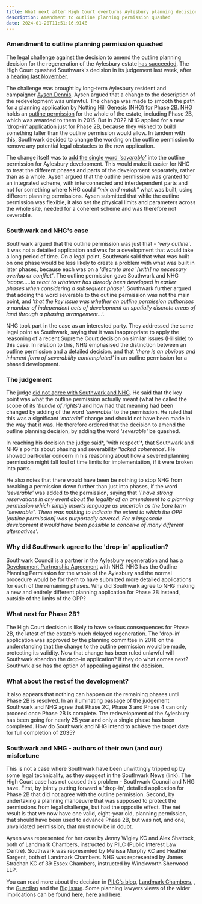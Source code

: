 ```yaml
---
title: What next after High Court overturns Aylesbury planning decision?
description: Amendment to outline planning permission quashed
date: 2024-01-20T11:51:16.914Z
---
```

### Amendment to outline planning permission quashed

The legal challenge against the decision to amend the outline planning decision for the regeneration of the Aylesbury estate [has succeeded](https://caselaw.nationalarchives.gov.uk/ewhc/admin/2024/57).  The High Court quashed Southwark's decision in its judgement last week, after a [hearing last November](https://www.35percent.org/posts/aylesbury-estate-legal-challenge-goes-to-the-high-court/).

The challenge was brought by long-term Aylesbury resident and campaigner [Aysen Dennis](https://twitter.com/AysenDennis).  Aysen argued that a change to the description of the redevelopment was unlawful.  The change was made to smooth the path for a planning application by Notting Hill Genesis (NHG) for Phase 2B.  NHG holds an [outline permission](https://moderngov.southwark.gov.uk/ieListDocuments.aspx?CId=119&MId=4808&Ver=4) for the whole of the estate, including Phase 2B, which was awarded to them in 2015.  But in 2022 NHG applied for a new ['drop-in' application](https://moderngov.southwark.gov.uk/ieListDocuments.aspx?CId=119&MId=7308&Ver=4) just for Phase 2B, because they wished to build something taller than the outline permission would allow.  In tandem with this, Southwark decided to change the wording on the outline permission to remove any potential legal obstacles to the new application.

The change itself was to [add the single word *'severable'*](https://planning.southwark.gov.uk/online-applications/applicationDetails.do?keyVal=ROBJTAKBKX400&activeTab=summary) into the outline permission for Aylesbury development.  This would make it easier for NHG to treat the different phases and parts of the development separately, rather than as a whole.  Aysen argued that the outline permission was granted for an integrated scheme, with interconnected and interdependent parts and not for something where NHG could *“mix and match”* what was built, using different planning permissions.  Aysen submitted that while the outline permission was flexible, it also set the physical limits and parameters across the whole site, needed for a coherent scheme and was therefore not severable.

### Southwark and NHG's case

Southwark argued that the outline permission was just that - *'very outline'*.  It was not a detailed application and was for a development that would take a long period of time. On a legal point, Southwark said that what was built on one phase would be less likely to create a problem with what was built in later phases, because each was on a *'discrete area' \[with] no necessary overlap or conflict'*.  The outline permission gave Southwark and NHG *'scope.....to react to whatever has already been developed in earlier phases when considering a subsequent phase'*.  Southwark further argued that adding the word severable to the outline permission was not the main point, and *'that the key issue was whether an outline permission authorises a number of independent acts of development on spatially discrete areas of land through a phasing arrangement...'.*

NHG took part in the case as an interested party.  They addressed the same legal point as Southwark, saying that it was inappropriate to apply the reasoning of a recent Supreme Court decision on similar issues (Hillside) to this case.  In relation to this, NHG emphasised the distinction between an outline permission and a detailed decision.  and that *'there is an obvious and inherent form of severability contemplated'* in an outline permission for a phased development. 

### The judgement

The judge [did not agree with Southwark and NHG](https://caselaw.nationalarchives.gov.uk/ewhc/admin/2024/57).  He said that the key point was what the outline permission actually meant (what he called the scope of its *'bundle of rights')* and how had that meaning had been changed by adding of the word *'severable'* to the permission.  He ruled that this was a significant *'material'* change and should not have been made in the way that it was.  He therefore ordered that the decision to amend the outline planning decision, by adding the word *'severable'* be quashed.

In reaching his decision the judge said*, 'with respect'*, that Southwark and NHG's points about phasing and severability *'lacked coherence'.*  He showed particular concern in his reasoning about how a severed planning permission might fall foul of time limits for implementation, if it were broken into parts.  

He also notes that there would have been be nothing to stop NHG from breaking a permission down further than just into phases, if the word *'severable'* was added to the permission, saying that  *'I have strong
reservations in any event about the legality of an amendment to a planning permission which simply inserts language as uncertain as the bare term “severable”. There was nothing to indicate the extent to which the OPP \[outline permission] was purportedly severed. For a largescale development it would have been possible to conceive of many different alternatives'.*

### Why did Southwark agree to the 'drop-in' application?

Southwark Council is a partner in the Aylesbury regeneration and has a [Development Partnership Agreement](https://crappistmartin.github.io/images/LBS_NHHT_DPAgreement.pdf) with NHG.  NHG has the Outline Planning Permission for the whole of the Aylesbury and the normal procedure would be for them to have submitted more detailed applications for each of the remaining phases.  Why did Southwark agree to NHG making a new and entirely different planning application for Phase 2B instead, outside of the limits of the OPP?  

### What next for Phase 2B?

The High Court decision is likely to have serious consequences for Phase 2B,  the latest of the estate's much delayed regeneration.  The 'drop-in' application was approved by the planning committee in 2018 on the understanding that the change to the outline permission would be made, protecting its validity.  Now that change has been ruled unlawful will Southwark abandon the drop-in application?  If they do what comes next?  Southwrk also has the option of appealing against the decision.

### What about the rest of the development?

It also appears that nothing can happen on the remaining phases until Phase 2B is resolved.  In an illuminating passage of the judgement Southwark and NHG agree that Phase 2C, Phase 3 and Phase 4 can only proceed once Phase 2B is complete.  The redevelopment of the Aylesbury has been going for nearly 25 year and only a single phase has been completed.  How do Southwark and NHG intend to achieve the target date for full completion of 2035?

### Southwark and NHG - authors of their own (and our) misfortune

This is not a case where Southwark have been unwittingly tripped up by some legal technicality, as they suggest in the Southwark News (link).  The High Court case has not caused this problem - Southwark Council and NHG have.  First, by jointly putting forward a 'drop-in', detailed application for Phase 2B that did not agree with the outline permission. Second, by undertaking a planning manoeuvre that was supposed to protect the permissions from legal challenge, but had the opposite effect.  The net result is that we now have one valid, eight-year old, planning permission, that should have been used to advance Phase 2B, but was not, and one, unvalidated permission, that must now be in doubt.

Aysen was represented for her case by Jenny Wigley KC and Alex Shattock, both of Landmark Chambers, instructed by PILC (Public Interest Law Centre).  Southwark was represented by Melissa Murphy KC and  Heather Sargent, both of Landmark Chambers.  NHG was represented by James Strachan KC of 39 Essex Chambers, instructed by Winckworth Sherwood LLP.

You can read more about the decision in [PILC's blog](https://www.pilc.org.uk/news/victory-in-the-high-court-aylesbury-estate/), [Landmark Chambers](https://www.landmarkchambers.co.uk/news-and-cases/planning-court-hands-down-judgment-in-important-case-for-drop-in-planning-permissions), , the [Guardian](https://www.theguardian.com/society/2023/nov/26/aylesbury-estate-resident-aysen-dennis-continues-regeneration-fight-southwark-council) and the [Big Issue](https://www.bigissue.com/news/housing/aylesbury-estate-lonon-aysen-dennis-high-court-case-verdict/).  Some planning lawyers views of the wider implications can be found [here](https://www.dacbeachcroft.com/en/gb/articles/2024/january/hillside-and-the-limitations-of-s96a/), [here ](https://www.localgovernmentlawyer.co.uk/planning/401-planning-news/56165-non-material-amendment-that-allowed-drop-in-phases-in-aylesbury-estate-regeneration-was-ultra-vires-high-court-rules) and [here](https://www.lexology.com/library/detail.aspx?g=9db6dbb7-f420-4cf9-8a8c-340956100cfd).
